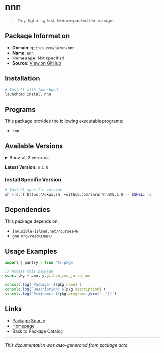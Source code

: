 # nnn

> Tiny, lightning fast, feature-packed file manager

## Package Information

- **Domain**: `github.com/jarun/nnn`
- **Name**: `nnn`
- **Homepage**: Not specified
- **Source**: [View on GitHub](https://github.com/pkgxdev/pantry/tree/main/projects/github.com/jarun/nnn/package.yml)

## Installation

```bash
# Install with launchpad
launchpad install nnn
```

## Programs

This package provides the following executable programs:

- `nnn`

## Available Versions

<details>
<summary>Show all 2 versions</summary>

- `5.1.0`, `5.0.0`

</details>

**Latest Version**: `5.1.0`

### Install Specific Version

```bash
# Install specific version
sh <(curl https://pkgx.sh) +github.com/jarun/nnn@5.1.0 -- $SHELL -i
```

## Dependencies

This package depends on:

- `invisible-island.net/ncurses@6`
- `gnu.org/readline@8`

## Usage Examples

```typescript
import { pantry } from 'ts-pkgx'

// Access this package
const pkg = pantry.github_com_jarun_nnn

console.log(`Package: ${pkg.name}`)
console.log(`Description: ${pkg.description}`)
console.log(`Programs: ${pkg.programs.join(', ')}`)
```

## Links

- [Package Source](https://github.com/pkgxdev/pantry/tree/main/projects/github.com/jarun/nnn/package.yml)
- [Homepage](#)
- [Back to Package Catalog](../package-catalog.md)

---

*This documentation was auto-generated from package data.*

